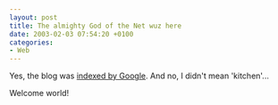 ```yaml
---
layout: post
title: The almighty God of the Net wuz here
date: 2003-02-03 07:54:20 +0100
categories:
- Web
---
```

Yes, the blog was <a href="http://www.google.com/search?q=kitsched">indexed by Google</a>. And no, I didn't mean 'kitchen'...

Welcome world!

